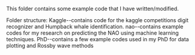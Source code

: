 This folder contains some example code that I have written/modified.

Folder structure:
Kaggle--contains code for the kaggle competitions digit recognizer and Humpback whale identification.
nao--contains example codes for my research on predicting the NAO using machine learning techniques.
PhD--contains a few example codes used in my PhD for data plotting and Rossby wave methods
